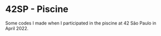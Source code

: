 # 42SP - Piscine
Some codes I made when I participated in the piscine at 42 São Paulo in April 2022.
